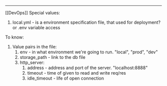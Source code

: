 ***
[[DevOps]]
Special values:
1. local.yml - is a environment specification file, that used for deployment? or .env variable access  

To know:
1. Value pairs in the file:
	1. env - in what environment we're going to run. "local", "prod", "dev"
	2. storage_path - link to the db file 
	3. http_server:
		1. address - address and port of the server. "localhost:8888"
		2. timeout - time of given to read and write req/res
		3. idle_timeout - life of open connection 